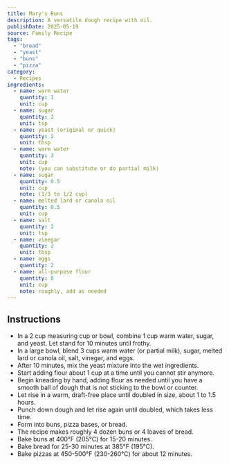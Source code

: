 ```yaml
---
title: Mary's Buns 
description: A versatile dough recipe with oil. 
publishDate: 2025-05-19
source: Family Recipe
tags:
  - "bread"
  - "yeast"
  - "buns"
  - "pizza"
category:
  - Recipes
ingredients:
  - name: warm water
    quantity: 1
    unit: cup
  - name: sugar
    quantity: 2
    unit: tsp
  - name: yeast (original or quick)
    quantity: 2
    unit: tbsp
  - name: warm water
    quantity: 3
    unit: cup
    note: (you can substitute or do partial milk)
  - name: sugar
    quantity: 0.5
    unit: cup
    note: (1/3 to 1/2 cup)
  - name: melted lard or canola oil
    quantity: 0.5
    unit: cup
  - name: salt
    quantity: 2
    unit: tsp
  - name: vinegar
    quantity: 2
    unit: tbsp
  - name: eggs
    quantity: 2
  - name: all-purpose flour
    quantity: 8
    unit: cup
    note: roughly, add as needed
---
```


## Instructions

- In a 2 cup measuring cup or bowl, combine 1 cup warm water, sugar, and yeast. Let stand for 10 minutes until frothy.
- In a large bowl, blend 3 cups warm water (or partial milk), sugar, melted lard or canola oil, salt, vinegar, and eggs.
- After 10 minutes, mix the yeast mixture into the wet ingredients.
- Start adding flour about 1 cup at a time until you cannot stir anymore.
- Begin kneading by hand, adding flour as needed until you have a smooth ball of dough that is not sticking to the bowl or counter.
- Let rise in a warm, draft-free place until doubled in size, about 1 to 1.5 hours.
- Punch down dough and let rise again until doubled, which takes less time.
- Form into buns, pizza bases, or bread.
- The recipe makes roughly 4 dozen buns or 4 loaves of bread.
- Bake buns at 400°F (205°C) for 15-20 minutes.
- Bake bread for 25-30 minutes at 385°F (195°C).
- Bake pizzas at 450-500°F (230-260°C) for about 12 minutes.

